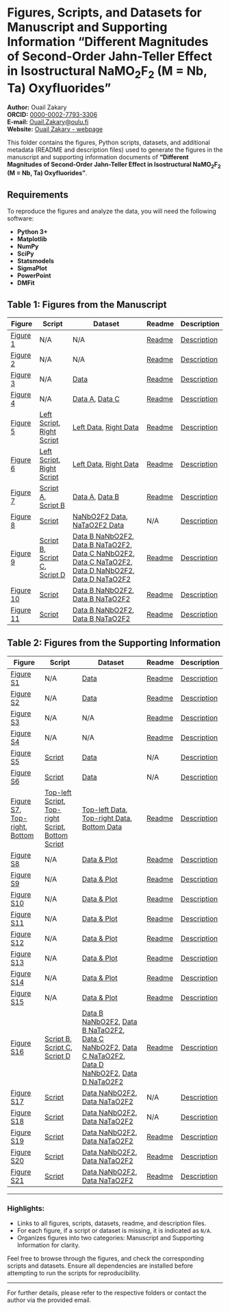 # Figures, Scripts, and Datasets for Manuscript and Supporting Information “Different Magnitudes of Second-Order Jahn-Teller Effect in Isostructural NaMO<sub>2</sub>F<sub>2</sub> (M = Nb, Ta) Oxyfluorides”
**Author:** Ouail Zakary  
**ORCID:** [0000-0002-7793-3306](https://orcid.org/0000-0002-7793-3306)  
**E-mail:** [Ouail.Zakary@oulu.fi](mailto:Ouail.Zakary@oulu.fi)  
**Website:** [Ouail Zakary - webpage](https://cc.oulu.fi/~nmrwww/members/Ouail_Zakary.html)

This folder contains the figures, Python scripts, datasets, and additional metadata (README and description files) used to generate the figures in the manuscript and supporting information documents of **“Different Magnitudes of Second-Order Jahn-Teller Effect in Isostructural NaMO<sub>2</sub>F<sub>2</sub> (M = Nb, Ta) Oxyfluorides”**.

## Requirements

To reproduce the figures and analyze the data, you will need the following software:
- **Python 3+**
- **Matplotlib**
- **NumPy**
- **SciPy**
- **Statsmodels**
- **SigmaPlot**
- **PowerPoint**
- **DMFit**

## Table 1: Figures from the Manuscript

| **Figure** | **Script** | **Dataset** | **Readme** | **Description** |
|------------|-------------|-------------|------------|-----------------|
| [Figure 1](./manuscript/figure_1.png) | N/A | N/A | [Readme](./manuscript/figure_1_readme.txt) | [Description](./manuscript/figure_1_description.txt) |
| [Figure 2](./manuscript/figure_2.png) | N/A | N/A | [Readme](./manuscript/figure_2_readme.txt) | [Description](./manuscript/figure_2_description.txt) |
| [Figure 3](./manuscript/figure_3.png) | N/A | [Data](./manuscript/figure_3_data.agr) | [Readme](./manuscript/figure_3_readme.txt) | [Description](./manuscript/figure_3_description.txt) |
| [Figure 4](./manuscript/figure_4.png) | N/A | [Data A](./manuscript/figure_4-a_data.agr), [Data C](./manuscript/figure_4-c_data.agr) | [Readme](./manuscript/figure_4_readme.txt) | [Description](./manuscript/figure_4_description.txt) |
| [Figure 5](./manuscript/figure_5.png) | [Left Script](./manuscript/figure_5-left_script.py), [Right Script](./manuscript/figure_5-right_script.py) | [Left Data](./manuscript/figure_5-left_data.txt), [Right Data](./manuscript/figure_5-right_data.txt) | [Readme](./manuscript/figure_5_readme.txt) | [Description](./manuscript/figure_5_description.txt) |
| [Figure 6](./manuscript/figure_6.png) | [Left Script](./manuscript/figure_6_left_script.py), [Right Script](./manuscript/figure_6_right_script.py) | [Left Data](./manuscript/figure_6_left_data.txt), [Right Data](./manuscript/figure_6_right_data.txt) | [Readme](./manuscript/figure_6_readme.txt) | [Description](./manuscript/figure_6_description.txt) |
| [Figure 7](./manuscript/figure_7.png) | [Script A](./manuscript/figure_7-a_script.py), [Script B](./manuscript/figure_7-b_script.py) | [Data A](./manuscript/figure_7-a_data/), [Data B](./manuscript/figure_7-b_data/) | [Readme](./manuscript/figure_7_readme.txt) | [Description](./manuscript/figure_7_description.txt) |
| [Figure 8](./manuscript/figure_8.png) | [Script](./manuscript/figure_8_script.py) | [NaNbO2F2 Data](./manuscript/figure_8_NaNbO2F2_data.txt), [NaTaO2F2 Data](./manuscript/figure_8_NaTaO2F2_data.txt) | N/A | [Description](./manuscript/figure_8_description.txt) |
| [Figure 9](./manuscript/figure_9.png) | [Script B](./manuscript/figure_9-b_script.py), [Script C](./manuscript/figure_9-c_script.py), [Script D](./manuscript/figure_9-d_script.py) | [Data B NaNbO2F2](./manuscript/figure_9-b_NaNbO2F2_data.txt), [Data B NaTaO2F2](./manuscript/figure_9-b_NaTaO2F2_data.txt), [Data C NaNbO2F2](./manuscript/figure_9-c_NaNbO2F2_data.txt), [Data C NaTaO2F2](./manuscript/figure_9-c_NaTaO2F2_data.txt), [Data D NaNbO2F2](./manuscript/figure_9-d_NaNbO2F2_data.txt), [Data D NaTaO2F2](./manuscript/figure_9-d_NaTaO2F2_data.txt) | [Readme](./manuscript/figure_9_readme.txt) | [Description](./manuscript/figure_9_description.txt) |
| [Figure 10](./manuscript/figure_10.png) | [Script](./manuscript/figure_10-b_script.py) | [Data B NaNbO2F2](./manuscript/figure_10-b_NaNbO2F2_data.txt), [Data B NaTaO2F2](./manuscript/figure_10-b_NaTaO2F2_data.txt) | [Readme](./manuscript/figure_10_readme.txt) | [Description](./manuscript/figure_10_description.txt) |
| [Figure 11](./manuscript/figure_11.png) | [Script](./manuscript/figure_11-b_script.py) | [Data B NaNbO2F2](./manuscript/figure_11-b_NaNbO2F2_data.txt), [Data B NaTaO2F2](./manuscript/figure_11-b_NaTaO2F2_data.txt) | [Readme](./manuscript/figure_11_readme.txt) | [Description](./manuscript/figure_11_description.txt) |

## Table 2: Figures from the Supporting Information

| **Figure** | **Script** | **Dataset** | **Readme** | **Description** |
|------------|------------|-------------|------------|-----------------|
| [Figure S1](./supporting_information/figure_S1.JPG) | N/A | [Data](./supporting_information/figure_S1_data_&_plot.JNB) | [Readme](./supporting_information/figure_S1_readme.txt) | [Description](./supporting_information/figure_S1_description.txt) |
| [Figure S2](./supporting_information/figure_S2.JPG) | N/A | [Data](./supporting_information/figure_S2_data_&_plot.JNB) | [Readme](./supporting_information/figure_S2_readme.txt) | [Description](./supporting_information/figure_S2_description.txt) |
| [Figure S3](./supporting_information/figure_S3.png) | N/A | N/A | [Readme](./supporting_information/figure_S3_readme.txt) | [Description](./supporting_information/figure_S3_description.txt) |
| [Figure S4](./supporting_information/figure_S4.png) | N/A | N/A | [Readme](./supporting_information/figure_S4_readme.txt) | [Description](./supporting_information/figure_S4_description.txt) |
| [Figure S5](./supporting_information/figure_S5.png) | [Script](./supporting_information/figure_S5_script.py) | [Data](./supporting_information/figure_S5_data.txt) | N/A | [Description](./supporting_information/figure_S5_description.txt) |
| [Figure S6](./supporting_information/figure_S6.png) | [Script](./supporting_information/figure_S6_script.py) | [Data](./supporting_information/figure_S6_data.txt) | N/A | [Description](./supporting_information/figure_S6_description.txt) |
| [Figure S7](./supporting_information/figure_S7_top-left.png), [Top-right](./supporting_information/figure_S7_top-right.png), [Bottom](./supporting_information/figure_S7_bottom.png) | [Top-left Script](./supporting_information/figure_S7_top-left_script.py), [Top-right Script](./supporting_information/figure_S7_top-right_script.py), [Bottom Script](./supporting_information/figure_S7_bottom_script.py) | [Top-left Data](./supporting_information/figure_S7_top-left_data.txt), [Top-right Data](./supporting_information/figure_S7_top-right_data.txt), [Bottom Data](./supporting_information/figure_S7_bottom_data.txt) | [Readme](./supporting_information/figure_S7_readme.txt) | [Description](./supporting_information/figure_S7_description.txt) |
| [Figure S8](./supporting_information/figure_S8.png) | N/A | [Data & Plot](./supporting_information/figure_S8-S11_data_&_plot.zip) | [Readme](./supporting_information/figure_S8-S11_readme.txt) | [Description](./supporting_information/figure_S8_description.txt) |
| [Figure S9](./supporting_information/figure_S9.png) | N/A | [Data & Plot](./supporting_information/figure_S8-S11_data_&_plot.zip) | [Readme](./supporting_information/figure_S8-S11_readme.txt) | [Description](./supporting_information/figure_S9_description.txt) |
| [Figure S10](./supporting_information/figure_S10.png) | N/A | [Data & Plot](./supporting_information/figure_S8-S11_data_&_plot.zip) | [Readme](./supporting_information/figure_S8-S11_readme.txt) | [Description](./supporting_information/figure_S10_description.txt) |
| [Figure S11](./supporting_information/figure_S11.png) | N/A | [Data & Plot](./supporting_information/figure_S8-S11_data_&_plot.zip) | [Readme](./supporting_information/figure_S8-S11_readme.txt) | [Description](./supporting_information/figure_S11_description.txt) |
| [Figure S12](./supporting_information/figure_S12.png) | N/A | [Data & Plot](./supporting_information/figure_S12-S15_data_&_plot.zip) | [Readme](./supporting_information/figure_S12-S15_readme.txt) | [Description](./supporting_information/figure_S12_description.txt) |
| [Figure S13](./supporting_information/figure_S13.png) | N/A | [Data & Plot](./supporting_information/figure_S12-S15_data_&_plot.zip) | [Readme](./supporting_information/figure_S12-S15_readme.txt) | [Description](./supporting_information/figure_S13_description.txt) |
| [Figure S14](./supporting_information/figure_S14.png) | N/A | [Data & Plot](./supporting_information/figure_S12-S15_data_&_plot.zip) | [Readme](./supporting_information/figure_S12-S15_readme.txt) | [Description](./supporting_information/figure_S14_description.txt) |
| [Figure S15](./supporting_information/figure_S15.png) | N/A | [Data & Plot](./supporting_information/figure_S12-S15_data_&_plot.zip) | [Readme](./supporting_information/figure_S12-S15_readme.txt) | [Description](./supporting_information/figure_S15_description.txt) |
| [Figure S16](./supporting_information/figure_S16.png) | [Script B](./supporting_information/figure_S16-b_script.py), [Script C](./supporting_information/figure_S16-c_script.py), [Script D](./supporting_information/figure_S16-d_script.py) | [Data B NaNbO2F2](./supporting_information/figure_S16-b_NaNbO2F2_data.txt), [Data B NaTaO2F2](./supporting_information/figure_S16-b_NaTaO2F2_data.txt), [Data C NaNbO2F2](./supporting_information/figure_S16-c_NaNbO2F2_data.txt), [Data C NaTaO2F2](./supporting_information/figure_S16-c_NaTaO2F2_data.txt), [Data D NaNbO2F2](./supporting_information/figure_S16-d_NaNbO2F2_data.txt), [Data D NaTaO2F2](./supporting_information/figure_S16-d_NaTaO2F2_data.txt) | [Readme](./supporting_information/figure_S16_readme.txt) | [Description](./supporting_information/figure_S16_description.txt) |
| [Figure S17](./supporting_information/figure_S17.png) | [Script](./supporting_information/figure_S17_script.py) | [Data NaNbO2F2](./supporting_information/figure_S17_NaNbO2F2_data.txt), [Data NaTaO2F2](./supporting_information/figure_S17_NaTaO2F2_data.txt) | N/A | [Description](./supporting_information/figure_S17_description.txt) |
| [Figure S18](./supporting_information/figure_S18.png) | [Script](./supporting_information/figure_S18_script.py) | [Data NaNbO2F2](./supporting_information/figure_S18_NaNbO2F2_data.txt), [Data NaTaO2F2](./supporting_information/figure_S18_NaTaO2F2_data.txt) | N/A | [Description](./supporting_information/figure_S18_description.txt) |
| [Figure S19](./supporting_information/figure_S19.png) | [Script](./supporting_information/figure_S19_script.py) | [Data NaNbO2F2](./supporting_information/figure_S19_NaNbO2F2_data.txt), [Data NaTaO2F2](./supporting_information/figure_S19_NaTaO2F2_data.txt) | [Readme](./supporting_information/figure_S19_readme.txt) | [Description](./supporting_information/figure_S19_description.txt) |
| [Figure S20](./supporting_information/figure_S20.png) | [Script](./supporting_information/figure_S20_script.py) | [Data NaNbO2F2](./supporting_information/figure_S20_NaNbO2F2_data.txt), [Data NaTaO2F2](./supporting_information/figure_S20_NaTaO2F2_data.txt) | [Readme](./supporting_information/figure_S20_readme.txt) | [Description](./supporting_information/figure_S20_description.txt) |
| [Figure S21](./supporting_information/figure_S21.png) | [Script](./supporting_information/figure_S21_script.py) | [Data NaNbO2F2](./supporting_information/figure_S21_NaNbO2F2_data.txt), [Data NaTaO2F2](./supporting_information/figure_S21_NaTaO2F2_data.txt) | [Readme](./supporting_information/figure_S21_readme.txt) | [Description](./supporting_information/figure_S21_description.txt) |

---

### Highlights:
- Links to all figures, scripts, datasets, readme, and description files.
- For each figure, if a script or dataset is missing, it is indicated as `N/A`.
- Organizes figures into two categories: Manuscript and Supporting Information for clarity.

Feel free to browse through the figures, and check the corresponding scripts and datasets. Ensure all dependencies are installed before attempting to run the scripts for reproducibility.

---

For further details, please refer to the respective folders or contact the author via the provided email.
